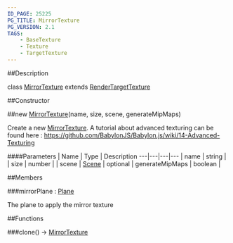 ```yaml
---
ID_PAGE: 25225
PG_TITLE: MirrorTexture
PG_VERSION: 2.1
TAGS:
    - BaseTexture
    - Texture
    - TargetTexture
---
```

##Description

class [MirrorTexture](/classes/2.2-alpha/MirrorTexture) extends [RenderTargetTexture](/classes/2.2-alpha/RenderTargetTexture)



##Constructor

##new [MirrorTexture](/classes/2.2-alpha/MirrorTexture)(name, size, scene, generateMipMaps)

Create a new [MirrorTexture](/classes/2.2-alpha/MirrorTexture).
A tutorial about advanced texturing can be found here : https://github.com/BabylonJS/Babylon.js/wiki/14-Advanced-Texturing

####Parameters
 | Name | Type | Description
---|---|---|---
 | name | string | 
 | size | number | 
 | scene | [Scene](/classes/2.2-alpha/Scene) | 
optional | generateMipMaps | boolean | 

##Members

###mirrorPlane : [Plane](/classes/2.2-alpha/Plane)

The plane to apply the mirror texture

##Functions

###clone() &rarr; [MirrorTexture](/classes/2.2-alpha/MirrorTexture)


